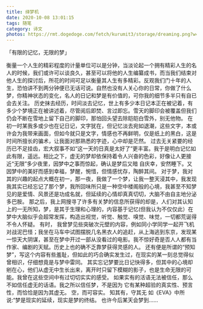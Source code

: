 ```yaml
---
title: 绎梦机
date: 2020-10-08 13:01:15
tags: 随笔
category: 诗文
photos: https://rmt.dogedoge.com/fetch/kurumit3/storage/dreaming.png?w=1280&h=600&fmt=webp
---
```


「有限的记忆，无限的梦」

衡量一个人生的精彩程度的计量单位可以是分钟，当淡论起一个拥有精彩人生的名人的时候，我们或许可以谈良久，甚至可以将他的人生编纂成书，而当我们结束对他人生的探讨后，所花的时间可足以衡量其人生有多精彩。反观我们门十年的人生，恐怕讲不到两分钟便已无话可说。自然也没有人关心你的日常，你做了什么梦，你精神状态的变化，名人的日记和梦是有价值的，可你我的细节多半只有自已会去关注。
历史抹去经历，时间淡去记忆，世上有多少本日记本正在被记着，有多少个梦境正在被讲述着，尽管阅后即焚、言过即忘。雪天的脚印会被覆盖但我们仍会不断在雪地上留下自己的脚印，那怕回头望去除皑皑白雪外，别无他物。
在初一时某我多或少也在记日记，文字犹在，但记忆淡去宛如退潮，这些文字，本或许会为我带来画面，但如今就只是文字，情感也不再鲜明，仅是纸上的黑白，这是时间所擅长的骗术，让我面对那熟悉的字迹，心中却是茫然。
 过去无关紧要的经历已不足挂齿，宏大叙事不如“这一天的日真是太好了”更丰富。我于是明白记忆如此有限，遥远。相比之下，虚无的梦却依保持着令人兴奋的色彩，好像让人更接近“无限”多少夜里，因梦中之事而惊起，确认是梦后又暗
自庆幸，安然睡下。又因梦中的美好而感到幸福，梦醒，惋惜，但情感忧存，陶醉其间。
对于梦，我对其的兴趣的起点大概在初一，那一夜，我做了一个梦，让我一整天浸其中，我发现我其实已经忘记了那个梦，我所回味所只是一种空中楼阁般的心境，我甚至不知梦见的是爱情、风景还是功成名就，但延续的心情却真真切切，大脑不由自主地分泌多巴胺。
那之后，我上网搜寻了许多有关梦的信息所获得的却是，人们对其认知上的一无所知，梦，是其于生理和心理的，内容基于记忆(但我认为不仅仅此）在梦中大脑似乎会超常发挥，构造出视觉，听觉、触觉、嗅觉、味觉，一切都荒诞得不令人怀疑。
有时， 我曾梦见些突破次元壁的内容，例如同小学同学一起开飞机对战泥巴怪；我坐在马车中试图摆脱几名黑衣人的追赶，从上海逃到东京，发现某一惊天大阴谋，甚至在梦中开过一部从没看过的电影。我不惊好奇是否人人都有当作家、编剧的天赋。历史上也的确不乏靠梦获得灵感的人。
还有便是所谓的“预知梦”，写这个内容有些羞耻，但如此的巧合确实发生过，在现实的某一刻总觉得似曾相识，仔细想竟是与梦中雷同。
其实忘记梦要比日记快得多，但其中的心境却剜在心，他们从虚无中生长出来，离开时只留下模糊的影子，也是生命无限的可能。我曾在这些空间中有过切切实实的感受。
如果实有的活语无法被信任，那么不如信任虚无的话语。我之所以信任梦，不是因为
它有某种超验的真实性、预言性，而恰恰是因为其虚无。
空，而可容实。
知其有，守其无
如《EVA》中所说:“梦是现实的延续，现实是梦的终结。
也许今后某天会梦到......
